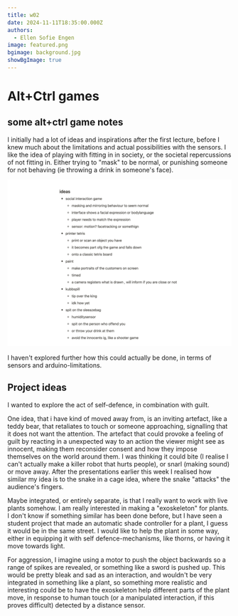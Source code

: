 ```yaml
---
title: w02
date: 2024-11-11T18:35:00.000Z
authors:
  - Ellen Sofie Engen
image: featured.png
bgimage: background.jpg
showBgImage: true
---
```

# Alt+Ctrl games

## some alt+ctrl game notes

I initially had a lot of ideas and inspirations after the first lecture, before I knew much about the limitations and actual possibilities with the sensors. I like the idea of playing with fitting in in society, or the societal repercussions of not fitting in. Either trying to "mask" to be normal, or punishing someone for not behaving (ie throwing a drink in someone's face).

![picture of notes I took on potential project ideas](notater-skjermbilde.png "notes")

I haven't explored further how this could actually be done, in terms of sensors and arduino-limitations.



## Project ideas

I wanted to explore the act of self-defence, in combination with guilt.

One idea, that i have kind of moved away from, is an inviting artefact, like a teddy bear, that retaliates to touch or someone approaching, signalling that it does not want the attention. The artefact that could provoke a feeling of guilt by reacting in a unexpected way to an action the viewer might see as innocent, making them reconsider consent and how they impose themselves on the world around them. I was thinking it could bite (I realise I can't actually make a killer robot that hurts people), or snarl (making sound) or move away. After the presentations earlier this week I realised how similar my idea is to the snake in a cage idea, where the snake "attacks" the audience's fingers.

Maybe integrated, or entirely separate, is that I really want to work with live plants somehow. I am really interested in making a "exoskeleton" for plants. I don't know if something similar has been done before, but I have seen a student project that made an automatic shade controller for a plant, I guess it would be in the same street. I would like to help the plant in some way, either in equipping it with self defence-mechanisms, like thorns, or having it move towards light.

For aggression, I imagine using a motor to push the object backwards so a range of spikes are revealed, or something like a sword is pushed up. This would be pretty bleak and sad as an interaction, and wouldn't be very integrated in something like a plant, so something more realistic and interesting could be to have the exoskeleton help different parts of the plant move, in response to human touch (or a manipulated interaction, if this proves difficult)  detected by a distance sensor.
